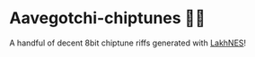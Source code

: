 # Aavegotchi-chiptunes 👻🎹

A handful of decent 8bit chiptune riffs generated with [LakhNES](https://github.com/chrisdonahue/LakhNES)!
